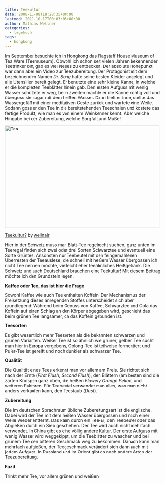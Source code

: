 ```yaml
---
title: Teekultur
date: 2008-11-08T18:28:35+00:00
lastmod: 2017-10-17T00:03:05+00:00
author: Mathias Wellner
categories:
  - tagebuch
tags:
  - hongkong  
---
```

Im September besuchte ich in Hongkong das Flagstaff House Museum of Tea Ware (Teemuseum). Obwohl ich schon seit vielen Jahren bekennender Teetrinker bin, gab es viel Neues zu entdecken. Der absolute Höhepunkt war dann aber ein Video zur Teezubereitung. Der Protagonist mit dem bezeichnenden Namen _Dr. Song_ hatte seine besten Kleider angelegt und alle Utensilien bereit gelegt. Er benutzte eine sehr kleine Kanne, in welche er die kompletten Teeblätter hinein gab. Den ersten Aufguss mit wenig Wasser schüttete er weg, beim zweiten machte er die Kanne richtig voll und übergoss sie sogar mit dem heißen Wasser. Dann hielt er inne, stellte das Wassergefäß mit einer meditativen Geste zurück und wartete eine Weile. Sodann goss er den Tee in die bereitstehenden Teeschalen und kostete das fertige Produkt, wie man es von einem Weinkenner kennt. Aber welche Hingabe bei der Zubereitung, welche Sorgfalt und Muße!

<div style="width: 510px" class="wp-caption aligncenter">
  <a href="http://www.flickr.com/photos/mwellner/289839179/"><img alt="Tea" src="http://farm1.static.flickr.com/107/289839179_cfc3c047b8.jpg" title="Tea" width="500" height="334" /></a>
  
  <p class="wp-caption-text">
    <a href="http://www.flickr.com/photos/mwellner/289839179/">Teekultur?</a> by <a href="https://www.flickr.com/photos/mwellner/">wellnair</a>
  </p>
</div>

Hier in der Schweiz muss man Blatt-Tee regelrecht suchen, ganz unten im Teeregal finden sich zwei oder drei Sorten Schwarztee und eventuell eine Sorte Grüntee. Ansonsten nur Teebeutel mit den feingemahlenen Überresten der Teeauslese, die schnell mit heißem Wasser übergossen ich nicht Tee nennen möchte, vielleicht eher teeähnliches Heißgetränk. Die Schweiz und auch Deutschland brauchen eine Teekultur! Mit diesem Beitrag möchte ich den Grundstein legen.

**Kaffee oder Tee, das ist hier die Frage**

Sowohl Kaffee wie auch Tee enthalten Koffein. Der Mechanismus der Freisetzung dieses anregenden Stoffes unterscheidet sich aber grundlegend: Während beim Genuss von Kaffee, Schwarztee und Cola das Koffein auf einen Schlag an den Körper abgegeben wird, geschieht das beim grünen Tee langsamer, da das Koffein gebunden ist.

**Teesorten**

Es gibt wesentlich mehr Teesorten als die bekannten schwarzen und grünen Varianten. Weißer Tee ist so ähnlich wie grüner, gelben Tee sucht man hier in Europa vergebens, Oolong-Tee ist teilweise fermentiert und Pu&#8217;er-Tee ist gereift und noch dunkler als schwarzer Tee.

**Qualität**

Die Qualität eines Tees erkennt man vor allem am Preis. Sie richtet sich nach der Ernte (_First Flush_, _Second Flush_), den Blättern (am besten sind die zarten Knospen ganz oben, die heißen _Flowery Orange Pekoe_) und weiteren Faktoren. Für Teebeutel verwendet man alles, was man nicht anders verkaufen kann, den Teestaub (_Dust_).

**Zubereitung**

Die im deutschen Sprachraum übliche Zubereitungsart ist die englische. Dabei wird der Tee mit dem heißen Wasser übergossen und nach einer Weile wieder entfernt. Das kann durch ein Tee-Ei, den Teebeutel oder das Abgießen durch ein Sieb geschehen. Der Tee wird auch nicht mehrfach verwendet. In China gibt es eine völlig andere Kultur. Der erste Aufguss mit wenig Wasser wird weggekippt, um die Teeblätter zu waschen und bei grünem Tee den bitteren Geschmack weg zu bekommen. Danach kann man mehrfach aufgießen, der Teegeschmack verändert sich dann auch mit jedem Aufguss. In Russland und im Orient gibt es noch andere Arten der Teezubereitung.

**Fazit**

Trinkt mehr Tee, vor allem grünen und weißen!